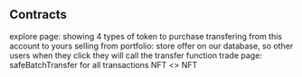## Contracts

explore page: showing 4 types of token to purchase
transfering from this account to yours
selling from portfolio: store offer on our database, so other users when they click
they will call the transfer function
trade page: safeBatchTransfer for all transactions
NFT <> NFT
